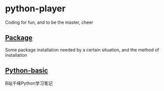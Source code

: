 # python-player
Coding for fun, and to be the master, cheer 

## [Package](https://github.com/HwiLu/python-player/tree/master/Package)

  Some package installation needed by a certain situation, and the method of installation
## [Python-basic](https://github.com/HwiLu/python-player/tree/master/Python-basic)

  B站千峰Python学习笔记
